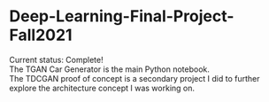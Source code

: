 # Deep-Learning-Final-Project-Fall2021

Current status: Complete!  
The TGAN Car Generator is the main Python notebook.  
The TDCGAN proof of concept is a secondary project I did to further explore the architecture concept I was working on.
